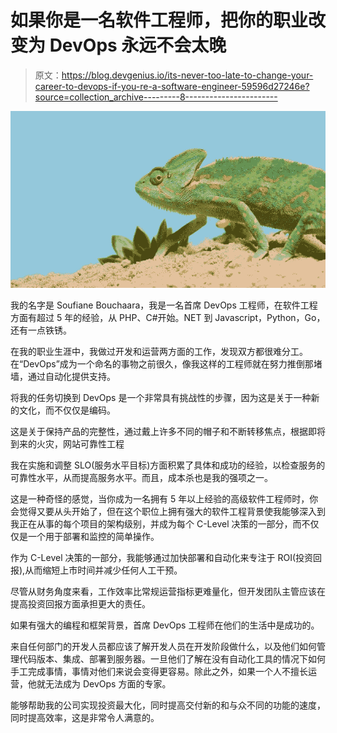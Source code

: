 # 如果你是一名软件工程师，把你的职业改变为 DevOps 永远不会太晚

> 原文：<https://blog.devgenius.io/its-never-too-late-to-change-your-career-to-devops-if-you-re-a-software-engineer-59596d27246e?source=collection_archive---------8----------------------->

![](img/aef70ef9673963a72b4620241a0ffef7.png)

我的名字是 Soufiane Bouchaara，我是一名首席 DevOps 工程师，在软件工程方面有超过 5 年的经验，从 PHP、C#开始。NET 到 Javascript，Python，Go，还有一点铁锈。

在我的职业生涯中，我做过开发和运营两方面的工作，发现双方都很难分工。在“DevOps”成为一个命名的事物之前很久，像我这样的工程师就在努力推倒那堵墙，通过自动化提供支持。

将我的任务切换到 DevOps 是一个非常具有挑战性的步骤，因为这是关于一种新的文化，而不仅仅是编码。

这是关于保持产品的完整性，通过戴上许多不同的帽子和不断转移焦点，根据即将到来的火灾，网站可靠性工程

我在实施和调整 SLO(服务水平目标)方面积累了具体和成功的经验，以检查服务的可靠性水平，从而提高服务水平。而且，成本杀也是我的强项之一。

这是一种奇怪的感觉，当你成为一名拥有 5 年以上经验的高级软件工程师时，你会觉得又要从头开始了，但在这个职位上拥有强大的软件工程背景使我能够深入到我正在从事的每个项目的架构级别，并成为每个 C-Level 决策的一部分，而不仅仅是一个用于部署和监控的简单操作。

作为 C-Level 决策的一部分，我能够通过加快部署和自动化来专注于 ROI(投资回报),从而缩短上市时间并减少任何人工干预。

尽管从财务角度来看，工作效率比常规运营指标更难量化，但开发团队主管应该在提高投资回报方面承担更大的责任。

如果有强大的编程和框架背景，首席 DevOps 工程师在他们的生活中是成功的。

来自任何部门的开发人员都应该了解开发人员在开发阶段做什么，以及他们如何管理代码版本、集成、部署到服务器。一旦他们了解在没有自动化工具的情况下如何手工完成事情，事情对他们来说会变得更容易。除此之外，如果一个人不擅长运营，他就无法成为 DevOps 方面的专家。

能够帮助我的公司实现投资最大化，同时提高交付新的和与众不同的功能的速度，同时提高效率，这是非常令人满意的。
